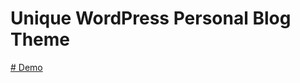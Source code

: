 # Unique WordPress Personal Blog Theme
<a href="http://as.iblogger.org" target="_blank"># Demo</a>


